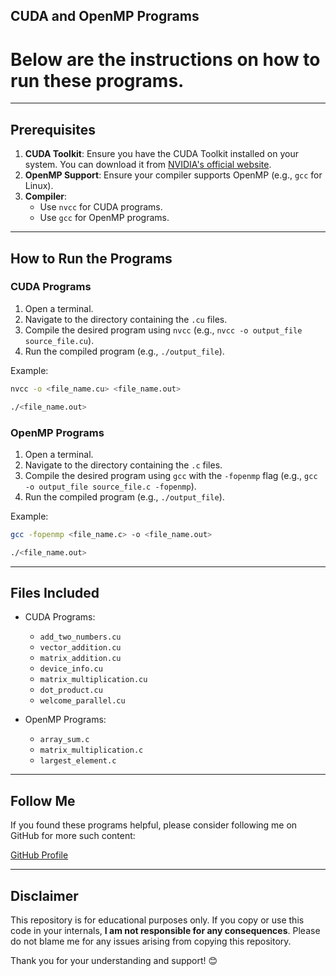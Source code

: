 ## CUDA and OpenMP Programs
# Below are the instructions on how to run these programs. 

---

## Prerequisites

1. **CUDA Toolkit**: Ensure you have the CUDA Toolkit installed on your system. You can download it from [NVIDIA's official website](https://developer.nvidia.com/cuda-downloads).
2. **OpenMP Support**: Ensure your compiler supports OpenMP (e.g., `gcc` for Linux).
3. **Compiler**:
   - Use `nvcc` for CUDA programs.
   - Use `gcc` for OpenMP programs.

---

## How to Run the Programs

### CUDA Programs

1. Open a terminal.
2. Navigate to the directory containing the `.cu` files.
3. Compile the desired program using `nvcc` (e.g., `nvcc -o output_file source_file.cu`).
4. Run the compiled program (e.g., `./output_file`).

Example:
```bash
nvcc -o <file_name.cu> <file_name.out>

./<file_name.out>
```

### OpenMP Programs

1. Open a terminal.
2. Navigate to the directory containing the `.c` files.
3. Compile the desired program using `gcc` with the `-fopenmp` flag (e.g., `gcc -o output_file source_file.c -fopenmp`).
4. Run the compiled program (e.g., `./output_file`).

Example:
```bash
gcc -fopenmp <file_name.c> -o <file_name.out>

./<file_name.out>
```

---

## Files Included

- CUDA Programs:
  - `add_two_numbers.cu`
  - `vector_addition.cu`
  - `matrix_addition.cu`
  - `device_info.cu`
  - `matrix_multiplication.cu`
  - `dot_product.cu`
  - `welcome_parallel.cu`

- OpenMP Programs:
  - `array_sum.c`
  - `matrix_multiplication.c`
  - `largest_element.c`

---

## Follow Me
If you found these programs helpful, please consider following me on GitHub for more such content:

[GitHub Profile](https://github.com/YourGitHubUsername)

---

## Disclaimer
This repository is for educational purposes only. If you copy or use this code in your internals, **I am not responsible for any consequences**. Please do not blame me for any issues arising from copying this repository.

Thank you for your understanding and support! 😊
